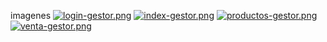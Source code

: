imagenes
[![login-gestor.png](https://i.postimg.cc/j2r8DxDm/login-gestor.png)](https://postimg.cc/XGQKh0ck)
[![index-gestor.png](https://i.postimg.cc/rwpf0YpV/index-gestor.png)](https://postimg.cc/qz9sWwnS)
[![productos-gestor.png](https://i.postimg.cc/8znthBFh/productos-gestor.png)](https://postimg.cc/BjHT3FB6)
[![venta-gestor.png](https://i.postimg.cc/3rC1LH4r/venta-gestor.png)](https://postimg.cc/Dm01ZHPR)

